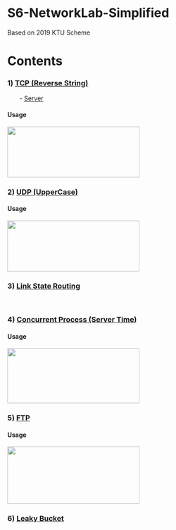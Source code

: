 # S6-NetworkLab-Simplified
Based on 2019 KTU Scheme

# Contents

### 1) [TCP (Reverse String)](/1.%20TCP%20(Reverse%20String))
&nbsp;&nbsp;&nbsp;&nbsp;&nbsp;&nbsp; - [Server](/1.%20TCP%20(Reverse%20String)/TCPServer.c)
#### Usage
<img src="https://github.com/ShunKaidou/S6-NetworkLab-Simplified/assets/81925773/9b771d2d-b8ee-4b25-af1f-210426c1666d" width="300" height="115">

### 2) [UDP (UpperCase)](/2.%20UDP%20(UpperCase))
#### Usage
<img src="https://github.com/ShunKaidou/S6-NetworkLab-Simplified/assets/81925773/531d9901-ca2f-4490-b0b5-69b491b60b0c" width="300" height="115">



### 3) [Link State Routing](/3.%20Link%20State%20Routing/LinkState.c)
<br>


### 4) [Concurrent Process (Server Time)](/4.%20Concurrent%20Process%20(Server%20Time))
#### Usage
<img src="https://github.com/ShunKaidou/S6-NetworkLab-Simplified/assets/81925773/90b319cc-f01c-4b44-8007-0c014aca5022" width="300" height="125">

### 5) [FTP](/5.%20FTP)
#### Usage
<img src="https://github.com/ShunKaidou/S6-NetworkLab-Simplified/assets/81925773/6aaf2431-1e32-40d1-98a1-89744014a1fc" width="300" height="130">

### 6) [Leaky Bucket](/6.%20Leaky%20Bucket/Leaky%20Bucket.c)
